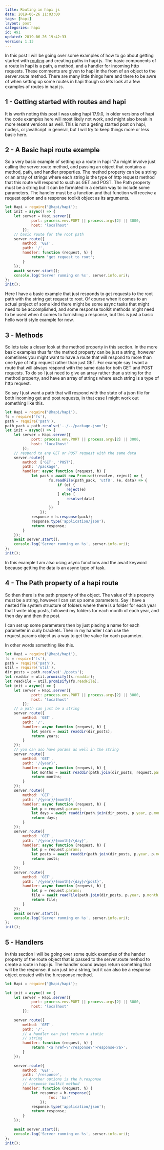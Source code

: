 ```yaml
---
title: Routing in hapi js
date: 2019-06-26 11:03:00
tags: [hapi]
layout: post
categories: hapi
id: 491
updated: 2019-06-26 19:42:33
version: 1.13
---
```


In this post I will be going over some examples of how to go about getting started with [routing](https://hapijs.com/tutorials/routing) and creating paths in hapi js. The basic components of a route in hapi is a path, a method, and a handler for incoming http requests. These comments are given to hapi in the from of an object to the server.route method. There are many little things here and there to be awre of when setting up some routes in hapi though so lets look at a few examples of routes in hapi js.

<!-- more -->

## 1 - Getting started with routes and hapi

It is worth noting this post I was using hapi 17.9.0, in older versions of hapi the code examples here will most likely not work, and might also break in more resent versions as well. This is not a geting started post on hapi, nodejs, or javaScript in general, but I will try to keep things more or less basic here.

## 2 - A Basic hapi route example

So a very basic example of setting up a route in hapi 17.x might involve just calling the server.route method, and passing an object that contains a method, path, and handler properties. The method property can be a string or an array of strings where each string is the type of http request method that this route will respond to such as GET and POST. The Path property must be a string but it can be formated in a certain way to include some parameters. The handler must be a function and that function will receive a request option and a response toolkit object as its arguments.

```js
let Hapi = require('@hapi/hapi');
let init = async() => {
    let server = Hapi.server({
            port: process.env.PORT || process.argv[2] || 3000,
            host: 'localhost'
        });
    // basic route for the root path
    server.route({
        method: 'GET',
        path: '/',
        handler: function (request, h) {
            return 'get request to root';
        }
    });
    await server.start();
    console.log('Server running on %s', server.info.uri);
};
init();
```

Here I have a basic example that just responds to get requests to the root path with the string get request to root. Of course when it comes to an actual project of some kind there might be some async tasks that might need to be accomplished, and some response toolkit methods might need to be used when it comes to furnishing a response, but this is just a basic hello world style example for now.

## 3 - Methods

So lets take a closer look at the method property in this section. In the more basic examples thus far the method property can be just a string, however sometimes you might want to have a route that will respond to more than one type of http request rather than just GET. For example say I want a route that will always respond with the same data for both GET and POST requests. To do so I just need to give an array rather than a string for the method property, and have an array of strings where each string is a type of http request.

So say I just want a path that will respond with the state of a json file for both incoming get and post requests, in that case I might work out something like this.

```js
let Hapi = require('@hapi/hapi'),
fs = require('fs'),
path = require('path'),
path_pack = path.resolve('../../package.json');
let init = async() => {
    let server = Hapi.server({
            port: process.env.PORT || process.argv[2] || 3000,
            host: 'localhost'
        });
    // respond to any GET or POST request with the same data
    server.route({
        method: ['GET', 'POST'],
        path: '/package',
        handler: async function (request, h) {
            let pack = await new Promise((resolve, reject) => {
                    fs.readFile(path_pack, 'utf8', (e, data) => {
                        if (e) {
                            reject(e)
                        } else {
                            resolve(data)
                        }
                    })
                });
            response = h.response(pack);
            response.type('application/json');
            return response;
        }
    });
    await server.start();
    console.log('Server running on %s', server.info.uri);
};
init();
```

In this example I am also using async functions and the await keyword because getting the data is an async type of task.

## 4 - The Path property of a hapi route

So then there is the path property of the object. The value of this property must be a string, however I can set up some parameters. Say I have a nested file system structure of folders where there is a folder for each year that I write blog posts, followed my folders for each month of each year, and then day and then the post.

I can set up some parameters then by just placing a name for each parameter in curly brackets. Then in my handler I can use the request.params object as a way to get the value for each parameter.

In other words something like this.
```js
let Hapi = require('@hapi/hapi'),
fs = require('fs'),
path = require('path'),
util = require('util'),
dir_posts = path.resolve('./posts');
let readdir = util.promisify(fs.readdir);
let readFile = util.promisify(fs.readFile);
let init = async() => {
    let server = Hapi.server({
            port: process.env.PORT || process.argv[2] || 3000,
            host: 'localhost'
        });
    // a path can just be a string
    server.route({
        method: 'GET',
        path: '/',
        handler: async function (request, h) {
            let years = await readdir(dir_posts);
            return years;
        }
    });
    // you can aso have params as well in the string
    server.route({
        method: 'GET',
        path: '/{year}',
        handler: async function (request, h) {
            let months = await readdir(path.join(dir_posts, request.params.year));
            return months;
        }
    });
    server.route({
        method: 'GET',
        path: '/{year}/{month}',
        handler: async function (request, h) {
            let p = request.params;
            let days = await readdir(path.join(dir_posts, p.year, p.month));
            return days;
        }
    });
    server.route({
        method: 'GET',
        path: '/{year}/{month}/{day}',
        handler: async function (request, h) {
            let p = request.params;
            let posts = await readdir(path.join(dir_posts, p.year, p.month, p.day));
            return posts;
        }
    });
    server.route({
        method: 'GET',
        path: '/{year}/{month}/{day}/{post}',
        handler: async function (request, h) {
            let p = request.params;
            file = await readFile(path.join(dir_posts, p.year, p.month, p.day, p.post), 'utf8');
            return file;
        }
    });
    await server.start();
    console.log('Server running on %s', server.info.uri);
};
init();
```

## 5 - Handlers

In this section I will be going over some quick examples of the hander property of the route object that is passed to the server.route method to create a route in hapi js. The handler sound aways return something that will be the response. it can just be a string, but it can also be a response object created with the h.response method.

```js
let Hapi = require('@hapi/hapi');
 
let init = async() => {
    let server = Hapi.server({
            port: process.env.PORT || process.argv[2] || 3000,
            host: 'localhost'
        });
 
    server.route({
        method: 'GET',
        path: '/',
        // a handler can just return a static
        // string
        handler: function (request, h) {
            return '<a href=\"/response\">response</a>';
        }
    });
 
    server.route({
        method: 'GET',
        path: '/response',
        // Another options is the h.response
        // response toolkit method
        handler: function (request, h) {
            let response = h.response({
                    foo: 'bar'
                });
            response.type('application/json');
            return response;
        }
    });
 
    await server.start();
    console.log('Server running on %s', server.info.uri);
};
init();

```